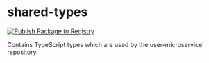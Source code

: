 # shared-types

[![Publish Package to Registry](https://github.com/73nici/shared-types/actions/workflows/node.js.yml/badge.svg)](https://github.com/73nici/shared-types/actions/workflows/node.js.yml)

Contains TypeScript types which are used by the user-microservice repository.
